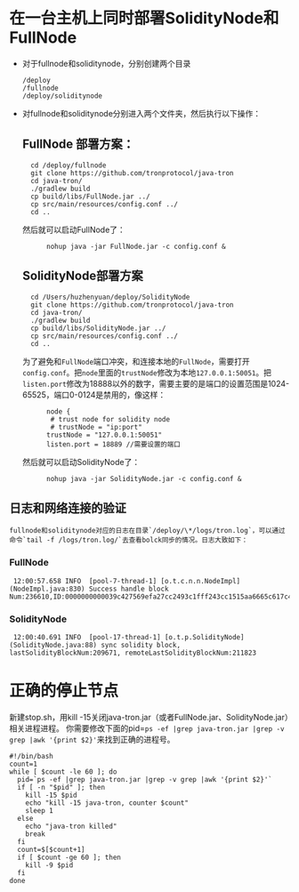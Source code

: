 # 在一台主机上同时部署SolidityNode和FullNode

+ 对于fullnode和soliditynode，分别创建两个目录

      /deploy
      /fullnode
      /deploy/soliditynode

+ 对fullnode和soliditynode分别进入两个文件夹，然后执行以下操作：
 
  ## FullNode 部署方案：

        cd /deploy/fullnode
        git clone https://github.com/tronprotocol/java-tron
        cd java-tron/
        ./gradlew build
        cp build/libs/FullNode.jar ../
        cp src/main/resources/config.conf ../
        cd ..

    然后就可以启动FullNode了：  
            
            nohup java -jar FullNode.jar -c config.conf &
            
  ## SolidityNode部署方案
 
        cd /Users/huzhenyuan/deploy/SolidityNode
        git clone https://github.com/tronprotocol/java-tron
        cd java-tron/
        ./gradlew build
        cp build/libs/SolidityNode.jar ../
        cp src/main/resources/config.conf ../
        cd ..
 
     为了避免和`FullNode`端口冲突，和连接本地的`FullNode`，需要打开`config.conf`。把`node`里面的`trustNode`修改为本地`127.0.0.1:50051`。把`listen.port`修改为18888以外的数字，需要主要的是端口的设置范围是1024-65525，端口0-0124是禁用的，像这样：
 
            node {
             # trust node for solidity node
             # trustNode = "ip:port"
            trustNode = "127.0.0.1:50051"
            listen.port = 18889 //需要设置的端口
 
    然后就可以启动SolidityNode了：
        
            nohup java -jar SolidityNode.jar -c config.conf &
    
 ## 日志和网络连接的验证
    fullnode和soliditynode对应的日志在目录`/deploy/\*/logs/tron.log`，可以通过命令`tail -f /logs/tron.log/`去查看bolck同步的情况。日志大致如下：
 ### FullNode
     12:00:57.658 INFO  [pool-7-thread-1] [o.t.c.n.n.NodeImpl](NodeImpl.java:830) Success handle block Num:236610,ID:0000000000039c427569efa27cc2493c1fff243cc1515aa6665c617c45d2e1bf
 ### SolidityNode
     12:00:40.691 INFO  [pool-17-thread-1] [o.t.p.SolidityNode](SolidityNode.java:88) sync solidity block, lastSolidityBlockNum:209671, remoteLastSolidityBlockNum:211823 

# 正确的停止节点
新建stop.sh，用kill -15关闭java-tron.jar（或者FullNode.jar、SolidityNode.jar）相关进程进程。
你需要修改下面的pid=`ps -ef |grep java-tron.jar |grep -v grep |awk '{print $2}'`来找到正确的进程号。
```
#!/bin/bash
count=1
while [ $count -le 60 ]; do
  pid=`ps -ef |grep java-tron.jar |grep -v grep |awk '{print $2}'`
  if [ -n "$pid" ]; then
    kill -15 $pid
    echo "kill -15 java-tron, counter $count"
    sleep 1
  else
    echo "java-tron killed"
    break
  fi
  count=$[$count+1]
  if [ $count -ge 60 ]; then
    kill -9 $pid
  fi
done
```

